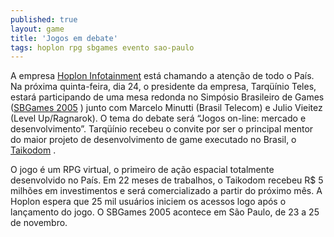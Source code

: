 ```yaml
---
published: true
layout: game
title: 'Jogos em debate'
tags: hoplon rpg sbgames evento sao-paulo
---
```

A empresa <a href="http://www.hoplon.com/">Hoplon Infotainment</a>
 está chamando a atenção de todo o País. Na próxima quinta-feira, dia 24, o presidente da empresa, Tarqüínio Teles, estará participando de uma mesa redonda no Simpósio Brasileiro de Games (<a href="http://sbgames.org/">SBGames 2005</a>
) junto com Marcelo Minutti (Brasil Telecom) e Julio Vieitez (Level Up/Ragnarok). O tema do debate será “Jogos on-line: mercado e desenvolvimento”. Tarqüínio recebeu o convite por ser o principal mentor do maior projeto de desenvolvimento de game executado no Brasil, o <a href="{{ site.baseurl }}/2005/09/21/taikodom/">Taikodom</a>
.

O jogo é um RPG virtual, o primeiro de ação espacial totalmente desenvolvido no País. Em 22 meses de trabalhos, o Taikodom recebeu R$ 5 milhões em investimentos e será comercializado a partir do próximo mês. A Hoplon espera que 25 mil usuários iniciem os acessos logo após o lançamento do jogo. O SBGames 2005 acontece em São Paulo, de 23 a 25 de novembro.
